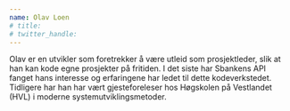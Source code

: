 ```yaml
---
name: Olav Loen
# title: 
# twitter_handle: 
---
```

Olav er en utvikler som foretrekker å være utleid som prosjektleder, slik at han kan kode egne prosjekter på fritiden. I det siste har Sbankens API fanget hans interesse og erfaringene har ledet til dette kodeverkstedet. Tidligere har han har vært gjesteforeleser hos Høgskolen på Vestlandet (HVL) i moderne systemutviklingsmetoder.

